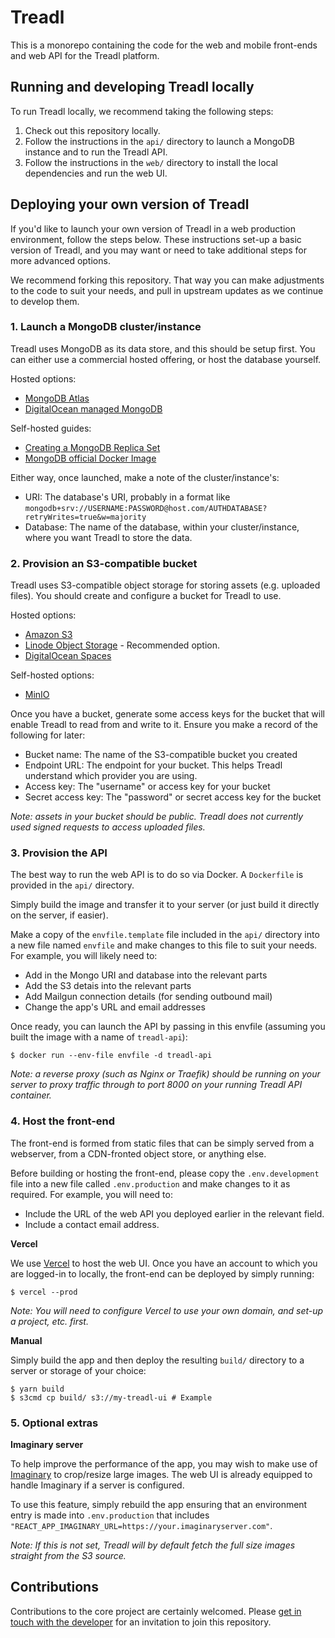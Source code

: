 # Treadl

This is a monorepo containing the code for the web and mobile front-ends and web API for the Treadl platform.

## Running and developing Treadl locally

To run Treadl locally, we recommend taking the following steps:

1. Check out this repository locally.
1. Follow the instructions in the `api/` directory to launch a MongoDB instance and to run the Treadl API.
1. Follow the instructions in the `web/` directory to install the local dependencies and run the web UI.

## Deploying your own version of Treadl

If you'd like to launch your own version of Treadl in a web production environment, follow the steps below. These instructions set-up a basic version of Treadl, and you may want or need to take additional steps for more advanced options.

We recommend forking this repository. That way you can make adjustments to the code to suit your needs, and pull in upstream updates as we continue to develop them.

### 1. Launch a MongoDB cluster/instance

Treadl uses MongoDB as its data store, and this should be setup first. You can either use a commercial hosted offering, or host the database yourself.

Hosted options:

* [MongoDB Atlas](https://www.mongodb.com)
* [DigitalOcean managed MongoDB](https://www.digitalocean.com/products/managed-databases-mongodb)

Self-hosted guides:

* [Creating a MongoDB Replica Set](https://www.linode.com/docs/guides/create-a-mongodb-replica-set)
* [MongoDB official Docker Image](https://hub.docker.com/_/mongo)

Either way, once launched, make a note of the cluster/instance's:

* URI: The database's URI, probably in a format like `mongodb+srv://USERNAME:PASSWORD@host.com/AUTHDATABASE?retryWrites=true&w=majority`
* Database: The name of the database, within your cluster/instance, where you want Treadl to store the data.

### 2. Provision an S3-compatible bucket

Treadl uses S3-compatible object storage for storing assets (e.g. uploaded files). You should create and configure a bucket for Treadl to use.

Hosted options:

* [Amazon S3](https://aws.amazon.com/s3)
* [Linode Object Storage](https://www.linode.com/products/object-storage) - Recommended option.
* [DigitalOcean Spaces](https://www.digitalocean.com/products/spaces)

Self-hosted options:

* [MinIO](https://min.io/download)

Once you have a bucket, generate some access keys for the bucket that will enable Treadl to read from and write to it. Ensure you make a record of the following for later:

* Bucket name: The name of the S3-compatible bucket you created
* Endpoint URL: The endpoint for your bucket. This helps Treadl understand which provider you are using.
* Access key: The "username" or access key for your bucket
* Secret access key: The "password" or secret access key for the bucket

_Note: assets in your bucket should be public. Treadl does not currently used signed requests to access uploaded files._

### 3. Provision the API

The best way to run the web API is to do so via Docker. A `Dockerfile` is provided in the `api/` directory.

Simply build the image and transfer it to your server (or just build it directly on the server, if easier).

Make a copy of the `envfile.template` file included in the `api/` directory into a new file named `envfile` and make changes to this file to suit your needs. For example, you will likely need to:

* Add in the Mongo URI and database into the relevant parts
* Add the S3 detais into the relevant parts
* Add Mailgun connection details (for sending outbound mail)
* Change the app's URL and email addresses

Once ready, you can launch the API by passing in this envfile (assuming you built the image with a name of `treadl-api`):

```shell
$ docker run --env-file envfile -d treadl-api
```

_Note: a reverse proxy (such as Nginx or Traefik) should be running on your server to proxy traffic through to port 8000 on your running Treadl API container._

### 4. Host the front-end

The front-end is formed from static files that can be simply served from a webserver, from a CDN-fronted object store, or anything else.

Before building or hosting the front-end, please copy the `.env.development` file into a new file called `.env.production` and make changes to it as required. For example, you will need to:

* Include the URL of the web API you deployed earlier in the relevant field.
* Include a contact email address.

**Vercel**

We use [Vercel](https://vercel.com) to host the web UI. Once you have an account to which you are logged-in to locally, the front-end can be deployed by simply running:

```shell
$ vercel --prod
```

_Note: You will need to configure Vercel to use your own domain, and set-up a project, etc. first._

**Manual**

Simply build the app and then deploy the resulting `build/` directory to a server or storage of your choice:

```shell
$ yarn build
$ s3cmd cp build/ s3://my-treadl-ui # Example
```

### 5. Optional extras

**Imaginary server**

To help improve the performance of the app, you may wish to make use of [Imaginary](https://github.com/h2non/imaginary) to crop/resize large images. The web UI is already equipped to handle Imaginary if a server is configured.

To use this feature, simply rebuild the app ensuring that an environment entry is made into `.env.production` that includes `"REACT_APP_IMAGINARY_URL=https://your.imaginaryserver.com"`.

_Note: If this is not set, Treadl will by default fetch the full size images straight from the S3 source._

## Contributions

Contributions to the core project are certainly welcomed. Please [get in touch with the developer](https://wilw.dev) for an invitation to join this repository.